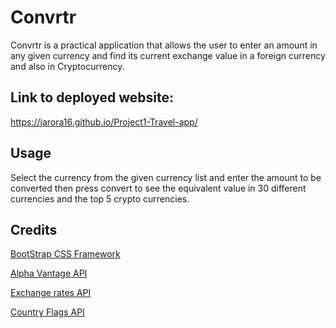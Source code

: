 # Convrtr

Convrtr is a practical application that allows the user to enter an amount in any given currency and find its current exchange value in a foreign currency and also in Cryptocurrency. 

## Link to deployed website:

https://jarora16.github.io/Project1-Travel-app/

## Usage

Select the currency from the given currency list and enter the amount to be converted then press convert to see the equivalent value in 30 different currencies and the top 5 crypto currencies.

## Credits

[BootStrap CSS Framework](https://getbootstrap.com/)

[Alpha Vantage API](https://www.alphavantage.co/)

[Exchange rates API](https://exchangeratesapi.io/)

[Country Flags API](https://www.countryflags.io/)